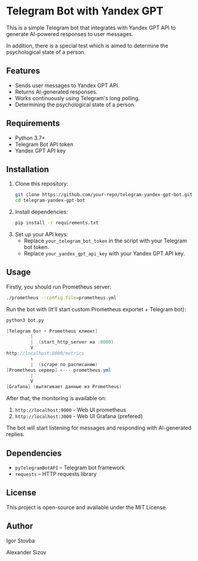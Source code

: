 # Telegram Bot with Yandex GPT

This is a simple Telegram bot that integrates with Yandex GPT API to generate AI-powered responses to user messages.

In addition, there is a special test which is aimed to determine the psychological state of a person.

## Features
- Sends user messages to Yandex GPT API.
- Returns AI-generated responses.
- Works continuously using Telegram's long polling.
- Determining the psychological state of a person

## Requirements
- Python 3.7+
- Telegram Bot API token
- Yandex GPT API key

## Installation
1. Clone this repository:
   ```sh
   git clone https://github.com/your-repo/telegram-yandex-gpt-bot.git
   cd telegram-yandex-gpt-bot
   ```
2. Install dependencies:
   ```sh
   pip install -r requirements.txt
   ```
3. Set up your API keys:
   - Replace `your_telegram_bot_token` in the script with your Telegram bot token.
   - Replace `your_yandex_gpt_api_key` with your Yandex GPT API key.

## Usage

Firstly, you should run Prometheus server:

```sh
./prometheus --config.file=prometheus.yml
```

Run the bot with (It'll start custom Prometheus exportet + Telegram bot):
```sh
python3 bot.py
```

```csharp
[Telegram бот + Prometheus клиент]
         |
         |  (start_http_server на :8000)
         V
http://localhost:8000/metrics
         ↑
         |  (scrape по расписанию)
[Prometheus сервер] <--- prometheus.yml
         |
         V
[Grafana] (вытягивает данные из Prometheus)
```

After that, the monitoring is available on:
1) ```http://localhost:9000``` - Web UI prometheus
2) ```http://localhost:3000``` - Web UI Grafana (prefered)

The bot will start listening for messages and responding with AI-generated replies.

## Dependencies
- `pyTelegramBotAPI` – Telegram bot framework
- `requests` – HTTP requests library

## License
This project is open-source and available under the MIT License.

## Author
Igor Stovba

Alexander Sizov

